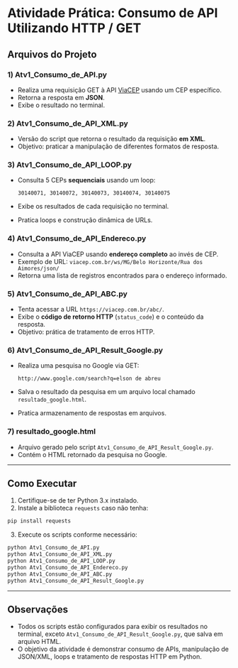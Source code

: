 # Atividade Prática: Consumo de API Utilizando HTTP / GET

## Arquivos do Projeto

### **1) Atv1\_Consumo\_de\_API.py**

* Realiza uma requisição GET à API [ViaCEP](https://viacep.com.br/) usando um CEP específico.
* Retorna a resposta em **JSON**.
* Exibe o resultado no terminal.

### **2) Atv1\_Consumo\_de\_API\_XML.py**

* Versão do script que retorna o resultado da requisição **em XML**.
* Objetivo: praticar a manipulação de diferentes formatos de resposta.

### **3) Atv1\_Consumo\_de\_API\_LOOP.py**

* Consulta 5 CEPs **sequenciais** usando um loop:

  ```
  30140071, 30140072, 30140073, 30140074, 30140075
  ```
* Exibe os resultados de cada requisição no terminal.
* Pratica loops e construção dinâmica de URLs.

### **4) Atv1\_Consumo\_de\_API\_Endereco.py**

* Consulta a API ViaCEP usando **endereço completo** ao invés de CEP.
* Exemplo de URL: `viacep.com.br/ws/MG/Belo Horizonte/Rua dos Aimores/json/`
* Retorna uma lista de registros encontrados para o endereço informado.

### **5) Atv1\_Consumo\_de\_API\_ABC.py**

* Tenta acessar a URL `https://viacep.com.br/abc/`.
* Exibe o **código de retorno HTTP** (`status_code`) e o conteúdo da resposta.
* Objetivo: prática de tratamento de erros HTTP.

### **6) Atv1\_Consumo\_de\_API\_Result\_Google.py**

* Realiza uma pesquisa no Google via GET:

  ```
  http://www.google.com/search?q=elson de abreu
  ```
* Salva o resultado da pesquisa em um arquivo local chamado `resultado_google.html`.
* Pratica armazenamento de respostas em arquivos.

### **7) resultado\_google.html**

* Arquivo gerado pelo script `Atv1_Consumo_de_API_Result_Google.py`.
* Contém o HTML retornado da pesquisa no Google.

---

## Como Executar

1. Certifique-se de ter Python 3.x instalado.
2. Instale a biblioteca `requests` caso não tenha:

```bash
pip install requests
```

3. Execute os scripts conforme necessário:

```bash
python Atv1_Consumo_de_API.py
python Atv1_Consumo_de_API_XML.py
python Atv1_Consumo_de_API_LOOP.py
python Atv1_Consumo_de_API_Endereco.py
python Atv1_Consumo_de_API_ABC.py
python Atv1_Consumo_de_API_Result_Google.py
```

---

## Observações

* Todos os scripts estão configurados para exibir os resultados no terminal, exceto `Atv1_Consumo_de_API_Result_Google.py`, que salva em arquivo HTML.
* O objetivo da atividade é demonstrar consumo de APIs, manipulação de JSON/XML, loops e tratamento de respostas HTTP em Python.
